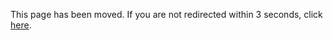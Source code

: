
<html>
    <head>
        <title>Generative AI Innovation Incubator</title>
     <meta charset="UTF-8" />
     <meta http-equiv="refresh" content="3; URL=https://sites.google.com/view/generativeaiinnovation/home" />
   </head>
   <body>
     <p>This page has been moved. If you are not redirected within 3 seconds, click <a href="https://sites.google.com/view/generativeaiinnovation/home">here</a>.</p>
   </body>
</html>
